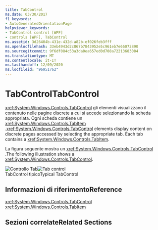 ```yaml
---
title: TabControl
ms.date: 03/30/2017
f1_keywords:
- AutoGeneratedOrientationPage
helpviewer_keywords:
- TabControl control [WPF]
- controls [WPF], TabControl
ms.assetid: 3d26404b-431e-432d-a82b-ef026feb3fff
ms.openlocfilehash: 33eb4943d2c867b7843952e5c961eb7e66072890
ms.sourcegitcommit: 9f6df084c53a3da0ea657ed0d708a72213683084
ms.translationtype: MT
ms.contentlocale: it-IT
ms.lasthandoff: 12/09/2020
ms.locfileid: "96951762"
---
```

# <a name="tabcontrol"></a><span data-ttu-id="b999b-102">TabControl</span><span class="sxs-lookup"><span data-stu-id="b999b-102">TabControl</span></span>
<span data-ttu-id="b999b-103"><xref:System.Windows.Controls.TabControl> gli elementi visualizzano il contenuto nelle pagine discrete a cui si accede selezionando la scheda appropriata. Ogni scheda contiene un <xref:System.Windows.Controls.TabItem> .</span><span class="sxs-lookup"><span data-stu-id="b999b-103"><xref:System.Windows.Controls.TabControl> elements display content on discrete pages accessed by selecting the appropriate tab. Each tab contains a <xref:System.Windows.Controls.TabItem>.</span></span>  
  
 <span data-ttu-id="b999b-104">La figura seguente mostra un <xref:System.Windows.Controls.TabControl> .</span><span class="sxs-lookup"><span data-stu-id="b999b-104">The following illustration shows a <xref:System.Windows.Controls.TabControl>.</span></span>  
  
 <span data-ttu-id="b999b-105">![Controllo Tab](./media/ss-ctl-tabcontrol.gif "SS_CTL_tabcontrol")</span><span class="sxs-lookup"><span data-stu-id="b999b-105">![Tab control](./media/ss-ctl-tabcontrol.gif "SS_CTL_tabcontrol")</span></span>  
<span data-ttu-id="b999b-106">TabControl tipico</span><span class="sxs-lookup"><span data-stu-id="b999b-106">Typical TabControl</span></span>  
  
## <a name="reference"></a><span data-ttu-id="b999b-107">Informazioni di riferimento</span><span class="sxs-lookup"><span data-stu-id="b999b-107">Reference</span></span>  
 <xref:System.Windows.Controls.TabControl>  
  <xref:System.Windows.Controls.TabItem>  
  
## <a name="related-sections"></a><span data-ttu-id="b999b-108">Sezioni correlate</span><span class="sxs-lookup"><span data-stu-id="b999b-108">Related Sections</span></span>
